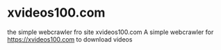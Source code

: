 # xvideos100.com
the simple webcrawler fro site xvideos100.com
A simple webcrawler for https://xvideos100.com to download videos
